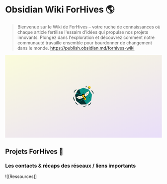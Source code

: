 # Obsidian Wiki ForHives 🌎

> Bienvenue sur le Wiki de ForHives – votre ruche de connaissances où chaque article fertilise l'essaim d'idées qui propulse nos projets innovants. Plongez dans l'exploration et découvrez comment notre communauté travaille ensemble pour bourdonner de changement dans le monde. 
> https://publish.obsidian.md/forhives-wiki

![background.png](background.png)
## Projets ForHives 🐝

### Les contacts & récaps des réseaux / liens importants
![[Ressources]]
